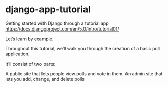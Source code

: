 # django-app-tutorial
Getting started with Django through a tutorial app https://docs.djangoproject.com/en/5.0/intro/tutorial01/

Let’s learn by example.

Throughout this tutorial, we’ll walk you through the creation of a basic poll application.

It’ll consist of two parts:

A public site that lets people view polls and vote in them.
An admin site that lets you add, change, and delete polls
